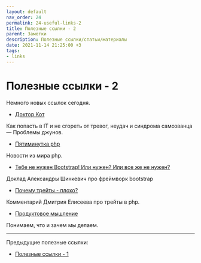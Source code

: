 ```yaml
---
layout: default
nav_order: 24
permalink: 24-useful-links-2
title: Полезные ссылки - 2
parent: Заметки
description: Полезные ссылки/статьи/материалы
date: 2021-11-14 21:25:00 +3
tags:
- links
---
```


# Полезные ссылки - 2

Немного новых ссылок сегодня.

- [Доктор Кот](https://www.youtube.com/watch?v=dvMSwwUNZV4)
  
Как попасть в IT и не сгореть от тревог, неудач и синдрома самозванца — Проблемы джунов.

- [Пятиминутка php](https://www.youtube.com/watch?v=J7brGKFcT_E)

Новости из мира php.

- [Тебе не нужен Bootstrap! Или нужен? Или все же не нужен?](https://www.youtube.com/watch?v=5R_vwZzZHRY)

Доклад Александры Шинкевич про фреймворк bootstrap

- [Почему трейты - плохо?](https://deworker.pro/edu/series/http-framework/definition#comment-d9297b3e-a210-4308-a95d-1c1f58433adb)

Комментарий Дмитрия Елисеева про трейты в php.

- [Продуктовое мышление](https://www.rozhkov.me/product-engineering-mindset/)

Понимаем, что и зачем мы делаем.

<hr>

Предыдущие полезные ссылки:

- [Полезные ссылки - 1](https://lexusalex.ru/23-useful-links-1)
